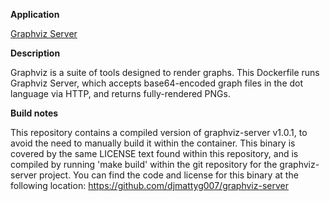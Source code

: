 **Application**

[Graphviz Server](https://github.com/djmattyg007/graphviz-server)

**Description**

Graphviz is a suite of tools designed to render graphs. This Dockerfile runs Graphviz Server, which accepts base64-encoded graph files in the dot language via HTTP, and returns fully-rendered PNGs.

**Build notes**

This repository contains a compiled version of graphviz-server v1.0.1, to avoid the need to manually build it within the container. This binary is covered by the same LICENSE text found within this repository, and is compiled by running 'make build' within the git repository for the graphviz-server project. You can find the code and license for this binary at the following location:
https://github.com/djmattyg007/graphviz-server

